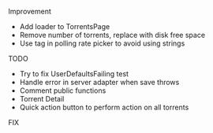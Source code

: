 Improvement

-	Add loader to TorrentsPage
-	Remove number of torrents, replace with disk free space
-	Use tag in polling rate picker to avoid using strings

TODO

-	Try to fix UserDefaultsFailing test
-	Handle error in server adapter when save throws
-	Comment public functions
-	Torrent Detail
-	Quick action button to perform action on all torrents

FIX
